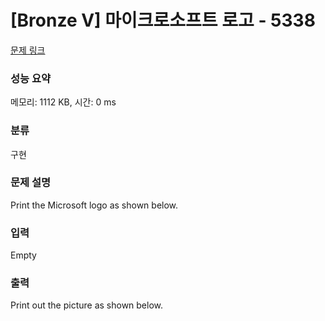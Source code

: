 # [Bronze V] 마이크로소프트 로고 - 5338 

[문제 링크](https://www.acmicpc.net/problem/5338) 

### 성능 요약

메모리: 1112 KB, 시간: 0 ms

### 분류

구현

### 문제 설명

<p>Print the Microsoft logo as shown below.</p>

### 입력 

 Empty

### 출력 

 <p>Print out the picture as shown below.</p>

